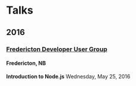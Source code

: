 # Talks

## 2016

### [Fredericton Developer User Group](http://frederictonug.net/)

#### Fredericton, NB

**Introduction to Node.js**
Wednesday, May 25, 2016
